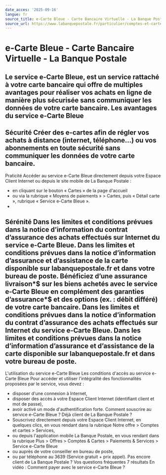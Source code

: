 ```yaml
---
date_acces: '2025-09-16'
langue: fr
source_title: e-Carte Bleue - Carte Bancaire Virtuelle - La Banque Postale
source_url: https://www.labanquepostale.fr/particulier/comptes-et-cartes/services-de-cartes/service-e-carte-bleue.html
---
```


# e-Carte Bleue - Carte Bancaire Virtuelle - La Banque Postale

Le service e-Carte Bleue, est un service rattaché à votre carte bancaire qui offre de multiples avantages pour réaliser vos achats en ligne de manière plus sécurisée sans communiquer les données de votre carte bancaire.
Les avantages du service e-Carte Bleue
-
Sécurité
Créer des e-cartes afin de régler vos achats à distance (internet, téléphone…) ou vos abonnements en toute sécurité sans communiquer les données de votre carte bancaire.
-
Praticité
Accéder au service e-Carte Bleue directement depuis votre Espace Client Internet ou depuis le site mobile de La Banque Postale :
- en cliquant sur le bouton « Cartes » de la page d'accueil
- ou via la rubrique « Moyens de paiements » > Cartes, puis « Détail carte », rubrique « Service e-Carte Bleue ».
-
Sérénité
Dans les limites et conditions prévues dans la notice d’information du contrat d’assurance des achats effectués sur Internet du service e-Carte Bleue.
Dans les limites et conditions prévues dans la notice d’information d’assurance et d’assistance de la carte disponible sur labanquepostale.fr et dans votre bureau de poste.
Bénéficiez d’une assurance livraison*$ sur les biens achetés avec le service e-Carte Bleue en complément des garanties d’assurance*$ et des options (ex. : débit différé) de votre carte bancaire.
Dans les limites et conditions prévues dans la notice d’information du contrat d’assurance des achats effectués sur Internet du service e-Carte Bleue.
Dans les limites et conditions prévues dans la notice d’information d’assurance et d’assistance de la carte disponible sur labanquepostale.fr et dans votre bureau de poste.
-
L'utilisation du service e-Carte Bleue
Les conditions d'accès au service e-Carte Bleue
Pour accéder et utiliser l'intégralité des fonctionnalités proposées par le service, vous devez :
- disposer d'une connexion à Internet,
- disposer des accès à votre Espace Client Internet (identifiant client et mot de passe),
- avoir activé un mode d'authentification forte.
Comment souscrire au service e-Carte Bleue ?
Déjà client
de La Banque Postale ?
- Souscrivez directement depuis votre Espace Client Internet, en quelques clics, en vous rendant dans la rubrique Notre offre > Comptes et cartes > Services,
- ou depuis l'application mobile La Banque Postale, en vous rendant dans la rubrique Plus > Offres > Comptes & Cartes > Paiements & Services > Service e-Carte Bleue
- ou auprès de votre conseiller en bureau de poste,
- ou par téléphone au 3639 (Service gratuit + prix appel).
Pas encore client
de La Banque Postale ?
Vos questions fréquentes
7 résultats
En vidéo : Comment payer avec le service e-Carte Bleue ?